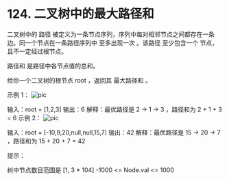 # 124. 二叉树中的最大路径和

二叉树中的 路径 被定义为一条节点序列，序列中每对相邻节点之间都存在一条边。同一个节点在一条路径序列中 至多出现一次 。该路径
至少包含一个 节点，且不一定经过根节点。

路径和 是路径中各节点值的总和。

给你一个二叉树的根节点 root ，返回其 最大路径和 。

示例 1：
![pic](https://assets.leetcode.com/uploads/2020/10/13/exx1.jpg)

输入：root = [1,2,3]
输出：6
解释：最优路径是 2 -> 1 -> 3 ，路径和为 2 + 1 + 3 = 6
示例 2：
![pic](https://assets.leetcode.com/uploads/2020/10/13/exx2.jpg)

输入：root = [-10,9,20,null,null,15,7]
输出：42
解释：最优路径是 15 -> 20 -> 7 ，路径和为 15 + 20 + 7 = 42

提示：

树中节点数目范围是 [1, 3 * 104]
-1000 <= Node.val <= 1000